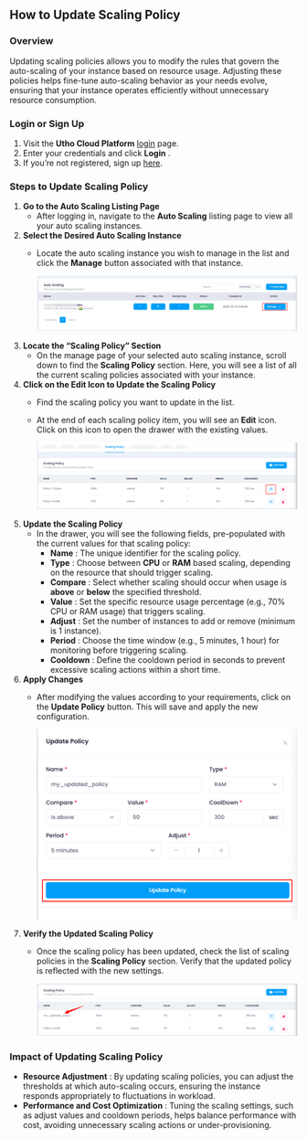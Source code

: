 ## **How to Update Scaling Policy**

### **Overview**

Updating scaling policies allows you to modify the rules that govern the auto-scaling of your instance based on resource usage. Adjusting these policies helps fine-tune auto-scaling behavior as your needs evolve, ensuring that your instance operates efficiently without unnecessary resource consumption.

### **Login or Sign Up**

1. Visit the **Utho Cloud Platform** [login](https://console.utho.com/login) page.
2. Enter your credentials and click  **Login** .
3. If you’re not registered, sign up [here](https://console.utho.com/signup).

### **Steps to Update Scaling Policy**

1. **Go to the Auto Scaling Listing Page**
   * After logging in, navigate to the **Auto Scaling** listing page to view all your auto scaling instances.
2. **Select the Desired Auto Scaling Instance**
   * Locate the auto scaling instance you wish to manage in the list and click the **Manage** button associated with that instance.

     ![1743752292245](image/index/1743752292245.png)
3. **Locate the “Scaling Policy” Section**
   * On the manage page of your selected auto scaling instance, scroll down to find the **Scaling Policy** section. Here, you will see a list of all the current scaling policies associated with your instance.
4. **Click on the Edit Icon to Update the Scaling Policy**
   * Find the scaling policy you want to update in the list.
   * At the end of each scaling policy item, you will see an **Edit** icon. Click on this icon to open the drawer with the existing values.

     ![1743752480877](image/index/1743752480877.png)
5. **Update the Scaling Policy**
   * In the drawer, you will see the following fields, pre-populated with the current values for that scaling policy:
     * **Name** : The unique identifier for the scaling policy.
     * **Type** : Choose between **CPU** or **RAM** based scaling, depending on the resource that should trigger scaling.
     * **Compare** : Select whether scaling should occur when usage is **above** or **below** the specified threshold.
     * **Value** : Set the specific resource usage percentage (e.g., 70% CPU or RAM usage) that triggers scaling.
     * **Adjust** : Set the number of instances to add or remove (minimum is 1 instance).
     * **Period** : Choose the time window (e.g., 5 minutes, 1 hour) for monitoring before triggering scaling.
     * **Cooldown** : Define the cooldown period in seconds to prevent excessive scaling actions within a short time.
6. **Apply Changes**
   * After modifying the values according to your requirements, click on the **Update Policy** button. This will save and apply the new configuration.

     ![1743752521362](image/index/1743752521362.png)
7. **Verify the Updated Scaling Policy**
   * Once the scaling policy has been updated, check the list of scaling policies in the **Scaling Policy** section. Verify that the updated policy is reflected with the new settings.

     ![1743752558741](image/index/1743752558741.png)

### **Impact of Updating Scaling Policy**

* **Resource Adjustment** : By updating scaling policies, you can adjust the thresholds at which auto-scaling occurs, ensuring the instance responds appropriately to fluctuations in workload.
* **Performance and Cost Optimization** : Tuning the scaling settings, such as adjust values and cooldown periods, helps balance performance with cost, avoiding unnecessary scaling actions or under-provisioning.
